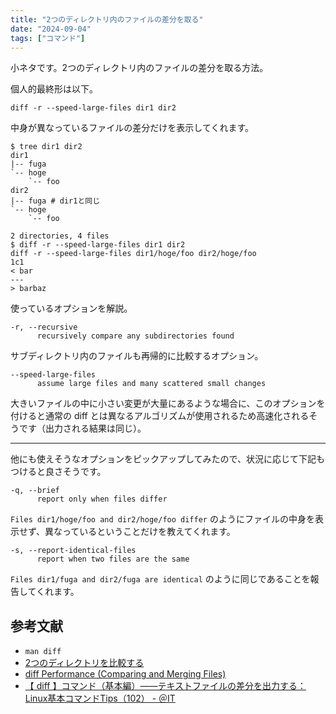 ```yaml
---
title: "2つのディレクトリ内のファイルの差分を取る"
date: "2024-09-04"
tags: ["コマンド"]
---
```


小ネタです。2つのディレクトリ内のファイルの差分を取る方法。

個人的最終形は以下。

```
diff -r --speed-large-files dir1 dir2
```

中身が異なっているファイルの差分だけを表示してくれます。

```
$ tree dir1 dir2
dir1
|-- fuga
`-- hoge
    `-- foo
dir2
|-- fuga # dir1と同じ
`-- hoge
    `-- foo

2 directories, 4 files
$ diff -r --speed-large-files dir1 dir2
diff -r --speed-large-files dir1/hoge/foo dir2/hoge/foo
1c1
< bar
---
> barbaz
```

使っているオプションを解説。

```
-r, --recursive
      recursively compare any subdirectories found
```

サブディレクトリ内のファイルも再帰的に比較するオプション。

```
--speed-large-files
      assume large files and many scattered small changes
```

大きいファイルの中に小さい変更が大量にあるような場合に、このオプションを付けると通常の diff とは異なるアルゴリズムが使用されるため高速化されるそうです（出力される結果は同じ）。

---

他にも使えそうなオプションをピックアップしてみたので、状況に応じて下記もつけると良さそうです。

```
-q, --brief
      report only when files differ
```

`Files dir1/hoge/foo and dir2/hoge/foo differ` のようにファイルの中身を表示せず、異なっているということだけを教えてくれます。

```
-s, --report-identical-files
      report when two files are the same
```

`Files dir1/fuga and dir2/fuga are identical` のように同じであることを報告してくれます。

## 参考文献

* `man diff`
* [2つのディレクトリを比較する](https://bonyari-dtp.hatenablog.com/entry/2019/01/17/112856)
* [diff Performance (Comparing and Merging Files)](https://www.gnu.org/software/diffutils/manual/html_node/diff-Performance.html)
* [【 diff 】コマンド（基本編）――テキストファイルの差分を出力する：Linux基本コマンドTips（102） - ＠IT](https://atmarkit.itmedia.co.jp/ait/articles/1704/13/news021.html)
